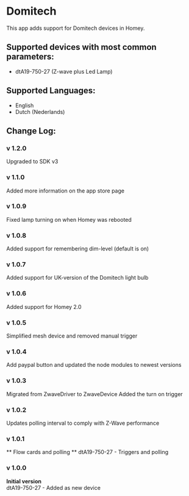 # Domitech
This app adds support for Domitech devices in Homey.

## Supported devices with most common parameters:
* dtA19-750-27 (Z-wave plus Led Lamp)

## Supported Languages:
* English
* Dutch (Nederlands)

## Change Log:
### v 1.2.0
Upgraded to SDK v3

### v 1.1.0
Added more information on the app store page

### v 1.0.9
Fixed lamp turning on when Homey was rebooted

### v 1.0.8
Added support for remembering dim-level (default is on)

### v 1.0.7
Added support for UK-version of the Domitech light bulb

### v 1.0.6
Added support for Homey 2.0

### v 1.0.5
Simplified mesh device and removed manual trigger

### v 1.0.4
Add paypal button and updated the node modules to newest versions

### v 1.0.3
Migrated from ZwaveDriver to ZwaveDevice
Added the turn on trigger

### v 1.0.2
Updates polling interval to comply with Z-Wave performance

### v 1.0.1
** Flow cards and polling **
dtA19-750-27 - Triggers and polling

### v 1.0.0
**Initial version**  
dtA19-750-27 - Added as new device

